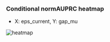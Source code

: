 ### Conditional normAUPRC heatmap

- X: eps_current, Y: gap_mu

![heatmap](/home/elicer/project_0814_2/results/20250819-045337/holdout/conditional_heatmap_eps_current_vs_gap_mu.png)

